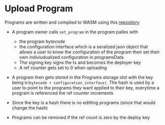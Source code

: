 # Upload Program

Programs are written and compiled to WASM using this [repository](https://github.com/entropyxyz/programs)

* A program owner calls ```set_program``` in the program palles with
    * the program bytecode
    * the configuration interface which is a seralized json object that allows a user to know the configuration of the program then set their own indiviudualized configuration in programsData
    * The signing key signs the tx and becomes the deployer key
    * A ref counter gets set to 0 when uploading

* A program then gets stored in the Programs storage slot with the key being ```H(bytecode + configuration_interface)```. The hash is used by a user to point to the programs they want applied to their key, everytime a program is referenced the ref counter increments
* Since the key is a hash there is no editting programs (since that would change the hash)
* Programs can be removed if the ref count is zero by the deploy key

